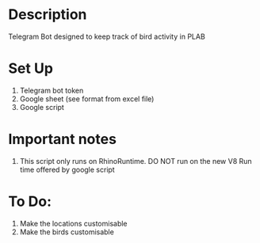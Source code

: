 # Description

Telegram Bot designed to keep track of bird activity in PLAB

# Set Up

1. Telegram bot token
2. Google sheet (see format from excel file)
3. Google script

# Important notes

1. This script only runs on RhinoRuntime. DO NOT run on the new V8 Run time offered by google script

# To Do:

1. Make the locations customisable
2. Make the birds customisable

